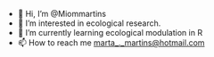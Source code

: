 - 👋 Hi, I’m @Miommartins
- 👀 I’m interested in ecological research.
- 🌱 I’m currently learning ecological modulation in R
- 📫 How to reach me marta_._martins@hotmail.com

<!---
Miommartins/Miommartins is a ✨ special ✨ repository because its `README.md` (this file) appears on your GitHub profile.
You can click the Preview link to take a look at your changes.
--->

